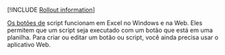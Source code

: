[!INCLUDE [Rollout information](../includes/rollout-note.md)]

[Os botões de](../develop/script-buttons.md) script funcionam em Excel no Windows e na Web. Eles permitem que um script seja executado com um botão que está em uma planilha. Para criar ou editar um botão ou script, você ainda precisa usar o aplicativo Web.
